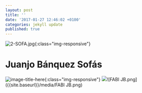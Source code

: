 ```yaml
---
layout: post
title: ''
date: '2017-01-27 12:46:02 +0100'
categories: jekyll update
published: true
---
```

![2-SOFA.jpg]({{site.baseurl}}/media/2-SOFA.jpg){:class="img-responsive"}

# Juanjo Bánquez Sofás

![image-title-here](/1-SOFA.jpg){:class="img-responsive"}
![]({{site.baseurl}}/media/FABI%20JB.png)![FABI JB.png]({{site.baseurl}}/media/FABI JB.png)
